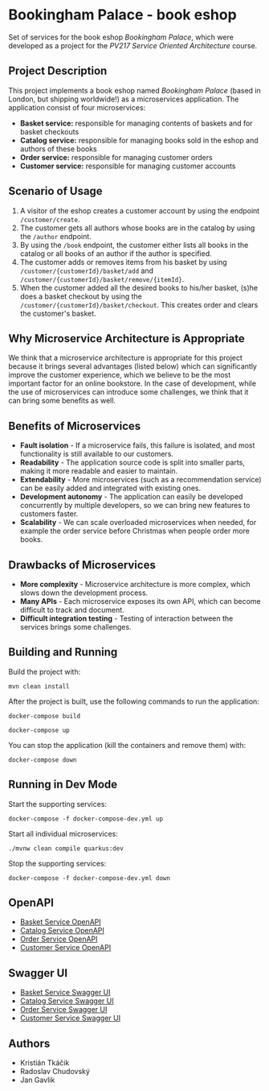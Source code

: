 # Bookingham Palace - book eshop

Set of services for the book eshop *Bookingham Palace*, which were developed as a project for the *PV217 Service Oriented Architecture* course.

## Project Description
This project implements a book eshop named *Bookingham Palace* (based in London, but shipping worldwide!) as a microservices application. The application consist of four microservices:

* **Basket service:** responsible for managing contents of baskets and for basket checkouts
* **Catalog service:** responsible for managing books sold in the eshop and authors of these books
* **Order service:** responsible for managing customer orders
* **Customer service:** responsible for managing customer accounts

## Scenario of Usage

1. A visitor of the eshop creates a customer account by using the endpoint `/customer/create`.
2. The customer gets all authors whose books are in the catalog by using the `/author` endpoint.
3. By using the `/book` endpoint, the customer either lists all books in the catalog or all books of an author if the author is specified.
4. The customer adds or removes items from his basket by using `/customer/{customerId}/basket/add` and `/customer/{customerId}/basket/remove/{itemId}`.
5. When the customer added all the desired books to his/her basket, (s)he does a basket checkout by using the `/customer/{customerId}/basket/checkout`. This creates order and clears the customer's basket.

## Why Microservice Architecture is Appropriate

We think that a microservice architecture is appropriate for this project because it brings several advantages (listed below) which can significantly improve the customer experience, which we believe to be the most important factor for an online bookstore. In the case of development, while the use of microservices can introduce some challenges, we think that it can bring some benefits as well.

## Benefits of Microservices

* **Fault isolation** - If a microservice fails, this failure is isolated, and most functionality is still available to our customers.
* **Readability** - The application source code is split into smaller parts, making it more readable and easier to maintain.
* **Extendability** - More microservices (such as a recommendation service) can be easily added and integrated with existing ones.
* **Development autonomy** - The application can easily be developed concurrently by multiple developers, so we can bring new features to customers faster.
* **Scalability** - We can scale overloaded microservices when needed, for example the order service before Christmas when people order more books.

## Drawbacks of Microservices

* **More complexity** - Microservice architecture is more complex, which slows down the development process.
* **Many APIs** - Each microservice exposes its own API, which can become difficult to track and document.
* **Difficult integration testing** - Testing of interaction between the services brings some challenges.

## Building and Running

Build the project with:
```
mvn clean install
```
After the project is built, use the following commands to run the application:
```
docker-compose build

docker-compose up
```
You can stop the application (kill the containers and remove them) with:
```
docker-compose down
```

## Running in Dev Mode

Start the supporting services:
```
docker-compose -f docker-compose-dev.yml up
```
Start all individual microservices:
```
./mvnw clean compile quarkus:dev
```
Stop the supporting services:
```
docker-compose -f docker-compose-dev.yml down
```

## OpenAPI

* [Basket Service OpenAPI](http://localhost:8082/q/openapi?format=json)
* [Catalog Service OpenAPI](http://localhost:8083/q/openapi?format=json)
* [Order Service OpenAPI](http://localhost:8084/q/openapi?format=json)
* [Customer Service OpenAPI](http://localhost:8085/q/openapi?format=json)

## Swagger UI

* [Basket Service Swagger UI](http://localhost:8082/q/swagger-ui/)
* [Catalog Service Swagger UI](http://localhost:8083/q/swagger-ui/)
* [Order Service Swagger UI](http://localhost:8084/q/swagger-ui/)
* [Customer Service Swagger UI](http://localhost:8085/q/swagger-ui/)

## Authors

* Kristián Tkáčik
* Radoslav Chudovský
* Jan Gavlik
